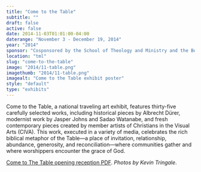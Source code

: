 ```yaml
---
title: "Come to the Table"
subtitle: ""
draft: false
active: false
date: 2014-11-03T01:01:00-04:00
daterange: "November 3 - December 19, 2014"
year: "2014"
sponsor: "Cosponsored by the School of Theology and Ministry and the Boston College University Libraries"
location: "tml"
slug: "come-to-the-table"
image: "2014/11-table.png"
imagethumb: "2014/11-table.png"
imagealt: "Come to the Table exhibit poster"
style: "default"
type: "exhibits"
---
```


<p>Come to the Table, a national traveling art exhibit, features   thirty-five carefully selected works, including historical pieces by   Albrecht Dürer, modernist work by Jasper Johns and Sadao Watanabe, and   fresh contemporary pieces created by member artists of Christians in the   Visual Arts (CIVA). This work, executed in a variety of media,   celebrates the rich biblical metaphor of the Table—a place of   invitation, relationship, abundance, generosity, and   reconciliation—where communities gather and where worshippers encounter   the grace of God.</p>
<p><a href="/theme/img/exhibits/tml/2014/cometothetable.pdf">Come to The Table opening reception PDF</a>. <em>Photos by Kevin Tringale</em>.</p>

